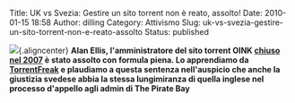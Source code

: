 Title: UK vs Svezia: Gestire un sito torrent non è reato, assolto!
Date: 2010-01-15 18:58
Author: dilling
Category: Attivismo
Slug: uk-vs-svezia-gestire-un-sito-torrent-non-e-reato-assolto
Status: published

![](http://i65.photobucket.com/albums/h218/Dilling/oink.jpg){.aligncenter} **Alan Ellis, l'amministratore del sito torrent OINK [chiuso nel 2007](http://www.downloadblog.it/post/4973/oinkcd-chiuso-dalla-polizia-ora-la-guerra-al-p2p-e-verso-i-tracker-torrent) è stato assolto con formula piena. Lo apprendiamo da [TorrentFreak](http://torrentfreak.com/oink-admin-found-not-guilty-walks-free-100115/?utm_source=feedburner&utm_medium=feed&utm_campaign=Feed%3A+Torrentfreak+%28Torrentfreak%29) e plaudiamo a questa sentenza nell'auspicio che anche la giustizia svedese abbia la stessa lungimiranza di quella inglese nel processo d'appello agli admin di The Pirate Bay**

